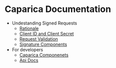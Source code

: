 # Caparica Documentation


* Undestanding Signed Requests
    * [Rationale](static/understand/rationale.md)
    * [Client ID and Client Secret](static/understand/clientid.md)
    * [Request Validation](static/understand/request-validation.md)
    * [Signature Components](static/understand/signature.md)
* For developers
    * [Caparica Componenets](static/components.md)
    * [Api Docs](api/ApiIndex.md)
